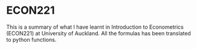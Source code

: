 # ECON221
This is a summary of what I have learnt in Introduction to Econometrics (ECON221) at University of Auckland. All the formulas has been translated to python functions.
